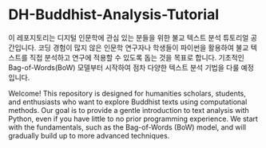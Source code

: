 # DH-Buddhist-Analysis-Tutorial

이 레포지토리는 디지털 인문학에 관심 있는 분들을 위한 불교 텍스트 분석 튜토리얼 공간입니다. 코딩 경험이 많지 않은 인문학 연구자나 학생들이 파이썬을 활용하여 불교 텍스트를 직접 분석하고 연구에 적용할 수 있도록 돕는 것을 목표로 합니다. 기초적인 Bag-of-Words(BoW) 모델부터 시작하여 점차 다양한 텍스트 분석 기법을 다룰 예정입니다. 

Welcome! This repository is designed for humanities scholars, students, and enthusiasts who want to explore Buddhist texts using computational methods. Our goal is to provide a gentle introduction to text analysis with Python, even if you have little to no prior programming experience. We start with the fundamentals, such as the Bag-of-Words (BoW) model, and will gradually build up to more advanced techniques. 
